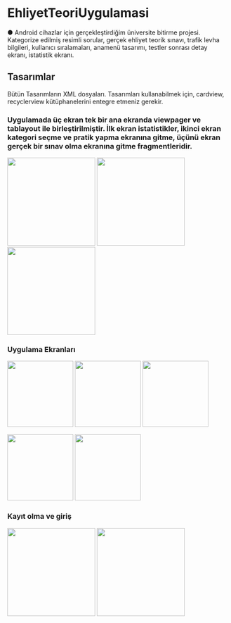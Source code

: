 # EhliyetTeoriUygulamasi
●	Android cihazlar için gerçekleştirdiğim üniversite bitirme projesi. Kategorize edilmiş resimli sorular, gerçek ehliyet teorik sınavı, trafik levha bilgileri, kullanıcı sıralamaları, anamenü tasarımı, testler sonrası detay ekranı, istatistik ekranı.

## Tasarımlar
Bütün Tasarımların XML dosyaları. Tasarımları kullanabilmek için, cardview, recyclerview kütüphanelerini entegre etmeniz gerekir.
### Uygulamada üç ekran tek bir ana ekranda viewpager ve tablayout ile birleştirilmiştir. İlk ekran istatistikler, ikinci ekran kategori seçme ve pratik yapma ekranına gitme, üçünü ekran gerçek bir sınav olma ekranına gitme fragmentleridir.

<p float="left">
<img src="https://user-images.githubusercontent.com/23018621/51313584-f91a2900-1a5e-11e9-8786-03d38074aea5.png" width=200>
<img src="https://user-images.githubusercontent.com/23018621/51313583-f91a2900-1a5e-11e9-8415-a792de8b022d.png" width=200>
<img src="https://user-images.githubusercontent.com/23018621/51315102-709d8780-1a62-11e9-8b33-b00edb4547a0.png" width=200>
</p>

### Uygulama Ekranları

<p float="left">
<img src="https://user-images.githubusercontent.com/23018621/51313585-f91a2900-1a5e-11e9-9eca-1edb93f2ebef.png" width=150>
<img src="https://user-images.githubusercontent.com/23018621/51313586-f9b2bf80-1a5e-11e9-9640-f13bc9a7565b.png" width=150>
<img src="https://user-images.githubusercontent.com/23018621/51313587-fa4b5600-1a5e-11e9-8444-57c20eb2dade.png" width=150>
</p>

<p float="left">
<img src="https://user-images.githubusercontent.com/23018621/51314568-19e37e00-1a61-11e9-9ce9-cb1df718d732.png" width=150>
<img src="https://user-images.githubusercontent.com/23018621/51314565-19e37e00-1a61-11e9-97db-a0a8d1a51d56.png" width=150>
</p>

### Kayıt olma ve giriş

<p float="left">
<img src="https://user-images.githubusercontent.com/23018621/51314564-19e37e00-1a61-11e9-9398-8118516f4bac.png" width=200>
<img src="https://user-images.githubusercontent.com/23018621/51314563-194ae780-1a61-11e9-9411-280e7998d0ce.png" width=200>
</p>


